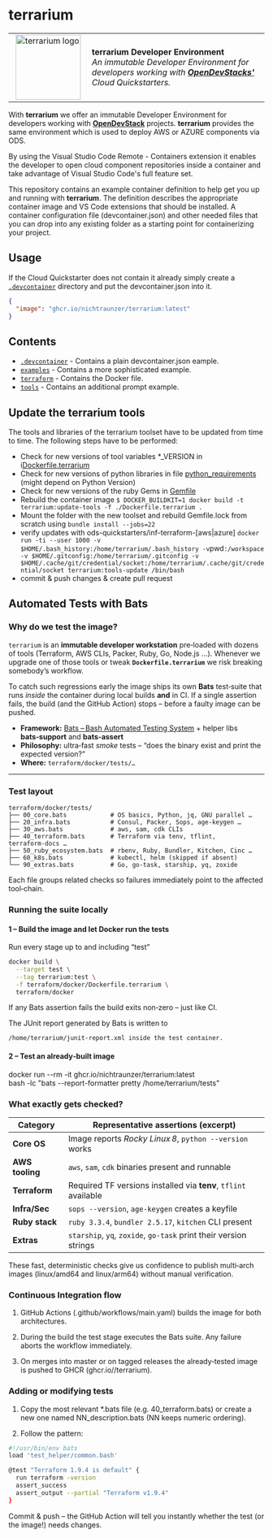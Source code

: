 # **terrarium**

<table style="width: 100%; border-style: none;"><tr>
<td style="width: 140px; text-align: center;"> <img width="128px" src="docs/images/terrarium.png" alt="terrarium logo"/></a></td>
<td>
<strong>terrarium Developer Environment</strong><br />
<i>An immutable Developer Environment for developers working with <b><a href="https://www.opendevstack.org/">OpenDevStacks'</a></b> Cloud Quickstarters.
</td>
</tr></table>

With **terrarium** we offer an immutable Developer Environment for developers working with **[OpenDevStack](https://www.opendevstack.org/)** projects. **terrarium** provides the same environment which is used to deploy AWS or AZURE components via ODS.

By using the Visual Studio Code Remote - Containers extension it enables the developer to open cloud component repositories inside a container and take advantage of Visual Studio Code's full feature set.

This repository contains an example container definition to help get you up and running with **terrarium**. The definition describes the appropriate container image and VS Code extensions that should be installed. A container configuration file (devcontainer.json) and other needed files that you can drop into any existing folder as a starting point for containerizing your project.

## Usage

If the Cloud Quickstarter does not contain it already simply create a [`.devcontainer`](.devcontainer) directory and put the devcontainer.json into it.

```json
{
  "image": "ghcr.io/nichtraunzer/terrarium:latest"
}
```

## Contents

- [`.devcontainer`](.devcontainer) - Contains a plain devcontainer.json eample.
- [`examples`](examples) - Contains a more sophisticated example.
- [`terraform`](terraform) - Contains the Docker file.
- [`tools`](tools) - Contains an additional prompt example.

## Update the terrarium tools

The tools and libraries of the terrarium toolset have to be updated from time to time.
The following steps have to be performed:

- Check for new versions of tool variables \*\_VERSION in i[Dockerfile.terrarium](./terraform/docker/Dockerfile.terrarium)
- Check for new versions of python libraries in file [python_requirements](./terraform/docker/python_requirements) (might depend on Python Version)
- Check for new versions of the ruby Gems in [Gemfile](./terraform/docker/Gemfile)
- Rebuild the container image
  `$ DOCKER_BUILDKIT=1 docker build -t terrarium:update-tools -f ./Dockerfile.terrarium .`
- Mount the folder with the new toolset and rebuild Gemfile.lock from scratch using `bundle install --jobs=22`
- verify updates with ods-quickstarters/inf-terraform-[aws|azure]
  `docker run -ti --user 1000 -v $HOME/.bash_history:/home/terrarium/.bash_history -v`pwd`:/workspace -v $HOME/.gitconfig:/home/terrarium/.gitconfig -v $HOME/.cache/git/credential/socket:/home/terrarium/.cache/git/credential/socket terrarium:tools-update /bin/bash`
- commit & push changes & create pull request

## Automated Tests with Bats

### Why do we test the image?

`terrarium` is an **immutable developer workstation** pre‑loaded with dozens of tools
(Terraform, AWS CLIs, Packer, Ruby, Go, Node.js …).
Whenever we upgrade one of those tools or tweak **`Dockerfile.terrarium`** we risk
breaking somebody’s workflow.

To catch such regressions early the image ships its own **Bats** test‑suite that
runs _inside_ the container during local builds **and** in CI.
If a single assertion fails, the build (and the GitHub Action) stops – before a
faulty image can be pushed.

- **Framework:** [Bats – Bash Automated Testing System](https://github.com/bats-core/bats-core) +
  helper libs **bats‑support** and **bats‑assert**
- **Philosophy:** ultra‑fast _smoke_ tests – “does the binary exist and print the
  expected version?”
- **Where:** `terraform/docker/tests/…`

---

### Test layout

```text
terraform/docker/tests/
├── 00_core.bats            # OS basics, Python, jq, GNU parallel …
├── 20_infra.bats           # Consul, Packer, Sops, age‑keygen …
├── 30_aws.bats             # aws, sam, cdk CLIs
├── 40_terraform.bats       # Terraform via tenv, tflint, terraform‑docs …
├── 50_ruby_ecosystem.bats  # rbenv, Ruby, Bundler, Kitchen, Cinc …
├── 60_k8s.bats             # kubectl, helm (skipped if absent)
└── 90_extras.bats          # Go, go‑task, starship, yq, zoxide

```

Each file groups related checks so failures immediately point to the affected
tool‑chain.

### Running the suite locally

#### 1 – Build the image and let Docker run the tests

Run every stage up to and including “test”

```bash
docker build \
  --target test \
  --tag terrarium:test \
  -f terraform/docker/Dockerfile.terrarium \
  terraform/docker
```

If any Bats assertion fails the build exits non‑zero – just like CI.

The JUnit report generated by Bats is written to

```text
/home/terrarium/junit-report.xml inside the test container.
```

#### 2 – Test an already‑built image

docker run --rm -it ghcr.io/nichtraunzer/terrarium:latest \
 bash -lc "bats --report-formatter pretty /home/terrarium/tests"

### What exactly gets checked?

| Category        | Representative assertions (excerpt)                               |
| --------------- | ----------------------------------------------------------------- |
| **Core OS**     | Image reports _Rocky Linux 8_, `python --version` works           |
| **AWS tooling** | `aws`, `sam`, `cdk` binaries present and runnable                 |
| **Terraform**   | Required TF versions installed via **tenv**, `tflint` available   |
| **Infra/Sec**   | `sops --version`, `age-keygen` creates a keyfile                  |
| **Ruby stack**  | `ruby 3.3.4`, `bundler 2.5.17`, `kitchen` CLI present             |
| **Extras**      | `starship`, `yq`, `zoxide`, `go-task` print their version strings |

These fast, deterministic checks give us confidence to publish multi‑arch images
(linux/amd64 and linux/arm64) without manual verification.

### Continuous Integration flow

1. GitHub Actions (.github/workflows/main.yaml) builds the image for both
   architectures.

2. During the build the test stage executes the Bats suite.
   Any failure aborts the workflow immediately.

3. On merges into master or on tagged releases the already‑tested image
   is pushed to GHCR (ghcr.io/<owner>/terrarium).

### Adding or modifying tests

1. Copy the most relevant \*.bats file (e.g. 40_terraform.bats) or create a
   new one named NN_description.bats (NN keeps numeric ordering).

2. Follow the pattern:

```bash
#!/usr/bin/env bats
load 'test_helper/common.bash'

@test "Terraform 1.9.4 is default" {
  run terraform -version
  assert_success
  assert_output --partial "Terraform v1.9.4"
}
```

Commit & push – the GitHub Action will tell you instantly whether the test
(or the image!) needs changes.
